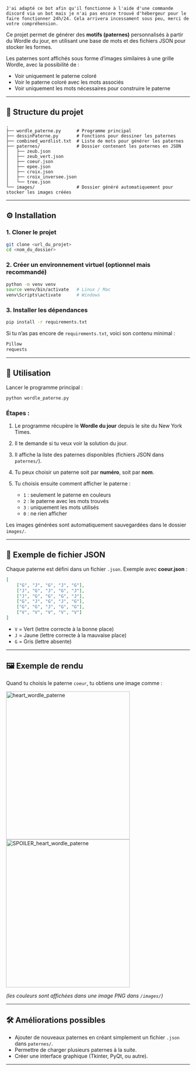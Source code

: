 `J'ai adapté ce bot afin qu'il fonctionne à l'aide d'une commande discord via un bot mais je n'ai pas encore trouvé d'hébergeur pour le faire fonctionner 24h/24.
Cela arrivera incessament sous peu, merci de votre compréhension.`

Ce projet permet de générer des **motifs (paternes)** personnalisés à partir du Wordle du jour, en utilisant une base de mots et des fichiers JSON pour stocker les formes.

Les paternes sont affichés sous forme d’images similaires à une grille Wordle, avec la possibilité de :

* Voir uniquement le paterne coloré
* Voir le paterne coloré avec les mots associés
* Voir uniquement les mots nécessaires pour construire le paterne

---

## 📂 Structure du projet

```
.
├── wordle_paterne.py      # Programme principal
├── dessinPaterne.py       # Fonctions pour dessiner les paternes
├── combined_wordlist.txt  # Liste de mots pour générer les paternes
├── paternes/              # Dossier contenant les paternes en JSON
│   ├── zeub.json
│   ├── zeub_vert.json
│   ├── coeur.json
│   ├── epee.json
│   ├── croix.json
│   ├── croix_inversee.json
│   └── tree.json
└── images/                # Dossier généré automatiquement pour stocker les images créées
```

---

## ⚙️ Installation

### 1. Cloner le projet

```bash
git clone <url_du_projet>
cd <nom_du_dossier>
```

### 2. Créer un environnement virtuel (optionnel mais recommandé)

```bash
python -m venv venv
source venv/bin/activate   # Linux / Mac
venv\Scripts\activate      # Windows
```

### 3. Installer les dépendances

```bash
pip install -r requirements.txt
```

Si tu n’as pas encore de `requirements.txt`, voici son contenu minimal :

```txt
Pillow
requests
```

---

## 🚀 Utilisation

Lancer le programme principal :

```bash
python wordle_paterne.py
```

### Étapes :

1. Le programme récupère le **Wordle du jour** depuis le site du New York Times.
2. Il te demande si tu veux voir la solution du jour.
3. Il affiche la liste des paternes disponibles (fichiers JSON dans `paternes/`).
4. Tu peux choisir un paterne soit par **numéro**, soit par **nom**.
5. Tu choisis ensuite comment afficher le paterne :

   * `1` : seulement le paterne en couleurs
   * `2` : le paterne avec les mots trouvés
   * `3` : uniquement les mots utilisés
   * `0` : ne rien afficher

Les images générées sont automatiquement sauvegardées dans le dossier `images/`.

---

## 📄 Exemple de fichier JSON

Chaque paterne est défini dans un fichier `.json`. Exemple avec **coeur.json** :

```json
[
    ["G", "J", "G", "J", "G"],
    ["J", "G", "J", "G", "J"],
    ["J", "G", "G", "G", "J"],
    ["G", "J", "G", "J", "G"],
    ["G", "G", "J", "G", "G"],
    ["V", "V", "V", "V", "V"]
]
```

* `V` = Vert (lettre correcte à la bonne place)
* `J` = Jaune (lettre correcte à la mauvaise place)
* `G` = Gris (lettre absente)

---

## 🖼️ Exemple de rendu

Quand tu choisis le paterne `coeur`, tu obtiens une image comme :

<img width="339" height="405" alt="heart_wordle_paterne" src="https://github.com/user-attachments/assets/7fa7a538-d1e4-42dd-b3c4-11a6132e5571" /><img width="339" height="405" alt="SPOILER_heart_wordle_paterne" src="https://github.com/user-attachments/assets/3c505393-23a7-4c62-bdcd-b5444091b600" />

*(les couleurs sont affichées dans une image PNG dans `/images/`)*

---

## 🛠️ Améliorations possibles

* Ajouter de nouveaux paternes en créant simplement un fichier `.json` dans `paternes/`.
* Permettre de charger plusieurs paternes à la suite.
* Créer une interface graphique (Tkinter, PyQt, ou autre).

---
